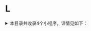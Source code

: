 # L
<details>
<summary>
本目录共收录4个小程序，详情见如下：
</summary>

- [来电](https://github.com/zirawell/Ad-Cleaner/tree/main/Adblock/Applet/Wechat/L/%E6%9D%A5%E7%94%B5)
- [罗森点点](https://github.com/zirawell/Ad-Cleaner/tree/main/Adblock/Applet/Wechat/L/%E7%BD%97%E6%A3%AE%E7%82%B9%E7%82%B9)
- [老乡鸡](https://github.com/zirawell/Ad-Cleaner/tree/main/Adblock/Applet/Wechat/L/%E8%80%81%E4%B9%A1%E9%B8%A1)
- [蓝波智能](https://github.com/zirawell/Ad-Cleaner/tree/main/Adblock/Applet/Wechat/L/%E8%93%9D%E6%B3%A2%E6%99%BA%E8%83%BD)

</details>